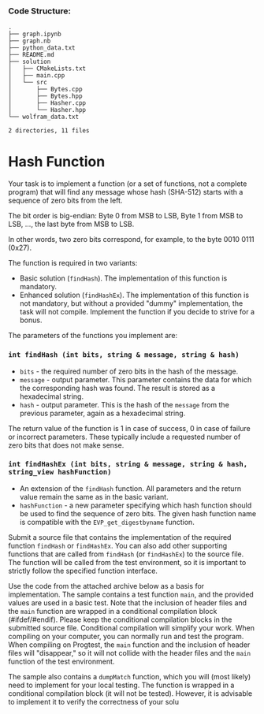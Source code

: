 ### Code Structure:

```text
.
├── graph.ipynb
├── graph.nb
├── python_data.txt
├── README.md
├── solution
│   ├── CMakeLists.txt
│   ├── main.cpp
│   └── src
│       ├── Bytes.cpp
│       ├── Bytes.hpp
│       ├── Hasher.cpp
│       └── Hasher.hpp
└── wolfram_data.txt

2 directories, 11 files
```

# Hash Function

Your task is to implement a function (or a set of functions, not a complete program) that will find any message whose hash (SHA-512) starts with a sequence of zero bits from the left.

The bit order is big-endian: Byte 0 from MSB to LSB, Byte 1 from MSB to LSB, ..., the last byte from MSB to LSB.

In other words, two zero bits correspond, for example, to the byte 0010 0111 (0x27).

The function is required in two variants:

- Basic solution (`findHash`). The implementation of this function is mandatory.
- Enhanced solution (`findHashEx`). The implementation of this function is not mandatory, but without a provided "dummy" implementation, the task will not compile. Implement the function if you decide to strive for a bonus.

The parameters of the functions you implement are:

### `int findHash (int bits, string & message, string & hash)`

- `bits` - the required number of zero bits in the hash of the message.
- `message` - output parameter. This parameter contains the data for which the corresponding hash was found. The result is stored as a hexadecimal string.
- `hash` - output parameter. This is the hash of the `message` from the previous parameter, again as a hexadecimal string.

The return value of the function is 1 in case of success, 0 in case of failure or incorrect parameters. These typically include a requested number of zero bits that does not make sense.

### `int findHashEx (int bits, string & message, string & hash, string_view hashFunction)`

- An extension of the `findHash` function. All parameters and the return value remain the same as in the basic variant.
- `hashFunction` - a new parameter specifying which hash function should be used to find the sequence of zero bits. The given hash function name is compatible with the `EVP_get_digestbyname` function.

Submit a source file that contains the implementation of the required function `findHash` or `findHashEx`. You can also add other supporting functions that are called from `findHash` (or `findHashEx`) to the source file. The function will be called from the test environment, so it is important to strictly follow the specified function interface.

Use the code from the attached archive below as a basis for implementation. The sample contains a test function `main`, and the provided values are used in a basic test. Note that the inclusion of header files and the `main` function are wrapped in a conditional compilation block (#ifdef/#endif). Please keep the conditional compilation blocks in the submitted source file. Conditional compilation will simplify your work. When compiling on your computer, you can normally run and test the program. When compiling on Progtest, the `main` function and the inclusion of header files will "disappear," so it will not collide with the header files and the `main` function of the test environment.

The sample also contains a `dumpMatch` function, which you will (most likely) need to implement for your local testing. The function is wrapped in a conditional compilation block (it will not be tested). However, it is advisable to implement it to verify the correctness of your solu
